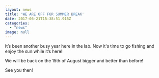 ```yaml
---
layout: news
title: 'WE ARE OFF FOR SUMMER BREAK'
date: 2017-06-21T15:38:51.915Z
categories:
  - "news"
image: null
---
```

It’s been another busy year here in the lab. Now it's time to go fishing and enjoy the sun while it’s here!

We will be back on the 15th of August bigger and better than before!

See you then!
